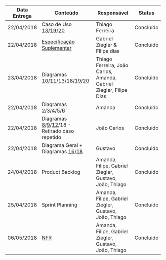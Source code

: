 |Data Entrega|Conteúdo|Responsável|Status|
|----|------|---------|-----|
|22/04/2018|Caso de Uso [13](Assinatura-Twitch-Prime)/[19](Criação-de-Vídeo)/[20](Hosting)|Thiago Ferreira|Concluído|
|22/04/2018|[Especificação Suplementar](Especificação-Suplementar)|Gabriel Ziegler & Filipe dias|Concluído|
|23/04/2018|Diagramas [10](Diagrama-Adição-de-Add-ons-em-Jogos)/[11](Diagrama-Chat-de-Voz)/[13](Diagrama-Assinatura-Twitch-Prime)/18/[19](Diagrama-Criação-de-Vídeo)/[20](Diagrama-Hosting)|Thiago Ferreira, João Carlos, Amanda,<br/> Gabriel Ziegler, Filipe Dias|Concluido|
|22/04/2018|Diagramas [2](Diagrama-Transmissão-Multimídia)/[3](Diagrama-Criação-de-Conta)/[4](Diagrama-Inscrição-em-Canal)/[5](Diagrama-Doação-de-Bits)/[6](Diagrama-Compra-de-Bits)|Amanda|Concluído|
|22/04/2018|Diagramas [8](Diagrama-Mensagens-Privadas)/[9](Diagrama-Restrições-de-Chat)/[12](Diagrama-Transmissão-de-Ads)/18 - Retirado caso repetido|João Carlos|Concluído|
|22/04/2018|Diagrama Geral + Diagramas [16](Diagrama-Banir-Viewer)/[18](Diagrama-Adição-de-Jogo-ao-Catálogo)|Gustavo|Concluido|
|24/04/2018|Product Backlog|Amanda, Filipe, Gabriel Ziegler, Gustavo, João, Thiago|Concluído|
|25/04/2018|Sprint Planning|Amanda, Filipe, Gabriel Ziegler, Gustavo, João, Thiago|Concluído|
|06/05/2018|[NFR](NFR)|Amanda, Filipe, Gabriel Ziegler, Gustavo, João, Thiago|Concluido|
